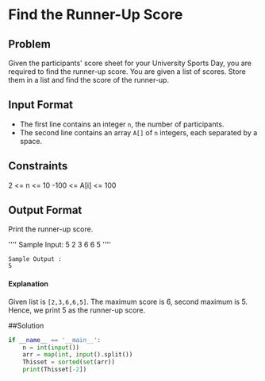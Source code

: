 # Find the Runner-Up Score

## Problem
Given the participants' score sheet for your University Sports Day, you are required to find the runner-up score. You are given a list of scores. Store them in a list and find the score of the runner-up.

## Input Format
- The first line contains an integer `n`, the number of participants.
- The second line contains an array `A[]` of `n` integers, each separated by a space.

## Constraints
2 <= n <= 10
-100 <= A[i] <= 100

## Output Format
Print the runner-up score.

'''' Sample Input:
5
2 3 6 6 5
''''
```
Sample Output :
5
```

#### Explanation
Given list is `[2,3,6,6,5]`. The maximum score is 6, second maximum is 5. Hence, we print 5 as the runner-up score.



##Solution
```python
if __name__ == '__main__':
    n = int(input())
    arr = map(int, input().split())
    Thisset = sorted(set(arr))
    print(Thisset[-2])
